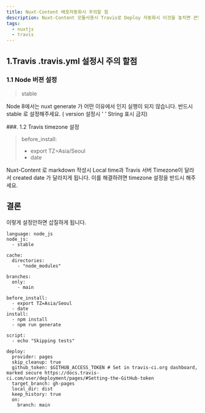 ```yaml
---
title: Nuxt-Content 배포자동화시 주의할 점
description: Nuxt-Content 모듈사용시 Travis로 Deploy 자동화시 이것을 놓치면 큰일납니다.
tags:
  - nuxtjs
  - travis
---
```


## 1.Travis .travis.yml 설정시 주의 할점

### 1.1 Node 버젼 설정

> stable

Node 8에서는 nuxt generate 가 어떤 이유에서 인지 실행이 되지 않습니다. 반드시 stable 로 설정해주세요.
( version 설정시 ' ' String 표시 금지)

###. 1.2 Travis timezone 설정

> before_install:
>
> - export TZ=Asia/Seoul
> - date

Nuxt-Content 로 markdown 작성시 Local time과 Travis 서버 Timezone이 달라서 created date 가 달라지게 됩니다. 이를 해결하려면 timezone 설정을 반드시 해주세요.

## 결론

이렇게 설정안하면 삽질하게 됩니다.

```yml[.travis.yml]
language: node_js
node_js:
  - stable

cache:
  directories:
    - "node_modules"

branches:
  only:
    - main

before_install:
  - export TZ=Asia/Seoul
  - date
install:
  - npm install
  - npm run generate

script:
  - echo "Skipping tests"

deploy:
  provider: pages
  skip_cleanup: true
  github_token: $GITHUB_ACCESS_TOKEN # Set in travis-ci.org dashboard, marked secure https://docs.travis-ci.com/user/deployment/pages/#Setting-the-GitHub-token
  target_branch: gh-pages
  local_dir: dist
  keep_history: true
  on:
    branch: main
```
